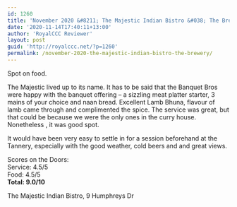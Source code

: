 ```yaml
---
id: 1260
title: 'November 2020 &#8211; The Majestic Indian Bistro &#038; The Brewery'
date: '2020-11-14T17:40:11+13:00'
author: 'RoyalCCC Reviewer'
layout: post
guid: 'http://royalccc.net/?p=1260'
permalink: /november-2020-the-majestic-indian-bistro-the-brewery/
---
```


Spot on food.

<span data-sheets-formula-bar-text-style="font-size:13px;color:#000000;font-weight:normal;text-decoration:none;font-family:'Arial';font-style:normal;text-decoration-skip-ink:none;">The Majestic lived up to its name. It has to be said that the Banquet Bros were happy with the banquet offering – a sizzling meat platter starter, 3 mains of your choice and naan bread. Excellent Lamb Bhuna, flavour of lamb came through and complimented the spice. The service was great, but that could be because we were the only ones in the curry house. Nonetheless , it was good spot.</span>

It would have been very easy to settle in for a session beforehand at the Tannery, especially with the good weather, cold beers and and great views.

Scores on the Doors:  
Service: 4.5/5  
Food: 4.5/5  
**Total: 9.0/10**

The Majestic Indian Bistro, 9 Humphreys Dr
